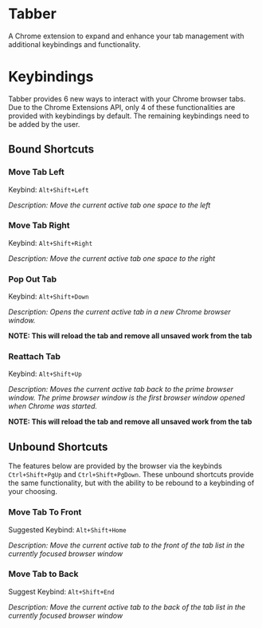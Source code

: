 # Tabber
A Chrome extension to expand and enhance your tab management with additional keybindings and functionality.

# Keybindings
Tabber provides 6 new ways to interact with your Chrome browser tabs. Due to the Chrome Extensions API, only 4 of these functionalities are provided with keybindings by default. The remaining keybindings need to be added by the user.

## Bound Shortcuts
### Move Tab Left
Keybind: `Alt+Shift+Left`

*Description:  Move the current active tab one space to the left*

### Move Tab Right
Keybind: `Alt+Shift+Right`

*Description: Move the current active tab one space to the right*

### Pop Out Tab
Keybind: `Alt+Shift+Down`

*Description: Opens the current active tab in a new Chrome browser window.*

**NOTE: This will reload the tab and remove all unsaved work from the tab**

### Reattach Tab
Keybind: `Alt+Shift+Up`

*Description: Moves the current active tab back to the prime browser window. The prime browser window is the first browser window opened when Chrome was started.* 

**NOTE: This will reload the tab and remove all unsaved work from the tab**

## Unbound Shortcuts
The features below are provided by the browser via the keybinds `Ctrl+Shift+PgUp` and `Ctrl+Shift+PgDown`. These unbound shortcuts provide the same functionality, but with the ability to be rebound to a keybinding of your choosing.

### Move Tab To Front
Suggested Keybind: `Alt+Shift+Home`

*Description: Move the current active tab to the front of the tab list in the currently focused browser window*

### Move Tab to Back
Suggest Keybind: `Alt+Shift+End`

*Description: Move the current active tab to the back of the tab list in the currently focused browser window*
